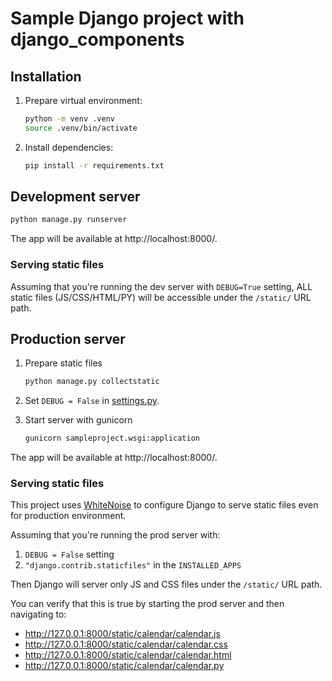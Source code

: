 # Sample Django project with django_components

## Installation

1. Prepare virtual environment:

   ```sh
   python -m venv .venv
   source .venv/bin/activate
   ```

2. Install dependencies:

   ```sh
   pip install -r requirements.txt
   ```

## Development server

```sh
python manage.py runserver
```

The app will be available at http://localhost:8000/.

### Serving static files

Assuming that you're running the dev server with `DEBUG=True` setting, ALL
static files (JS/CSS/HTML/PY) will be accessible under the `/static/` URL path.

## Production server

1. Prepare static files

   ```sh
   python manage.py collectstatic
   ```

2. Set `DEBUG = False` in [settings.py](./sampleproject/settings.py).

3. Start server with gunicorn

   ```sh
   gunicorn sampleproject.wsgi:application
   ```

The app will be available at http://localhost:8000/.

### Serving static files

This project uses [WhiteNoise](https://whitenoise.readthedocs.io/en/stable/) to configure Django to serve static files
even for production environment.

Assuming that you're running the prod server with:

1. `DEBUG = False` setting
2. `"django.contrib.staticfiles"` in the `INSTALLED_APPS`

Then Django will server only JS and CSS files under the `/static/` URL path.

You can verify that this is true by starting the prod server and then navigating to:

- http://127.0.0.1:8000/static/calendar/calendar.js
- http://127.0.0.1:8000/static/calendar/calendar.css
- http://127.0.0.1:8000/static/calendar/calendar.html
- http://127.0.0.1:8000/static/calendar/calendar.py
